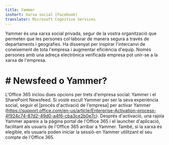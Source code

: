 ```yaml
---
title: Yammer
inshort: Xarxa social [Facebook]
translator: Microsoft Cognitive Services
---
```


Yammer és una xarxa social privada, segur de la vostra organització que permeten que les persones col·laborar de manera segura a través de departaments i geografies. Ha dissenyat per inspirar l'intercanvi de coneixement de tota l'empresa i augmentar eficiència d'equip. Només persones amb una adreça electrònica verificada empresa pot unir-se a la xarxa de l'empresa.

# # Newsfeed o Yammer?
L'Office 365 inclou dues opcions per trets d'empresa social: Yammer i el SharePoint Newsfeed. Si vostè escull Yammer per ser la seva experiència social, seguir el [procés d'activació de l'empresa] per activar Yammer (https://support.office.com/en-us/article/Enterprise-Activation-process-4f924c74-87d2-49d0-a4f6-cba3ce2b0e7c). Després d'activació, una rajola Yammer apareix a la pàgina portal de l'Office 365 i el launcher d'aplicació, facilitant als usuaris de l'Office 365 arribar a Yammer. També, si la xarxa és elegible, els usuaris poden iniciar la sessió-en Yammer utilitzant el seu compte de l'Office 365.



